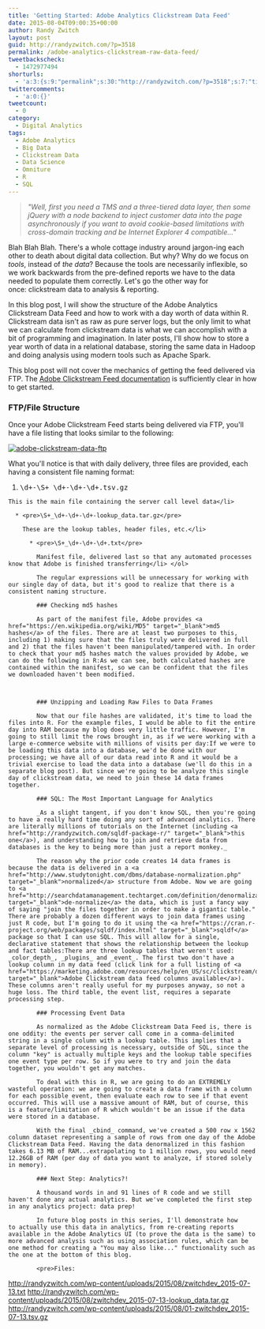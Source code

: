 ```yaml
---
title: 'Getting Started: Adobe Analytics Clickstream Data Feed'
date: 2015-08-04T09:00:35+00:00
author: Randy Zwitch
layout: post
guid: http://randyzwitch.com/?p=3518
permalink: /adobe-analytics-clickstream-raw-data-feed/
tweetbackscheck:
  - 1472977494
shorturls:
  - 'a:3:{s:9:"permalink";s:30:"http://randyzwitch.com/?p=3518";s:7:"tinyurl";s:26:"http://tinyurl.com/pt787yk";s:4:"isgd";s:19:"http://is.gd/qlfns2";}'
twittercomments:
  - 'a:0:{}'
tweetcount:
  - 0
category:
  - Digital Analytics
tags:
  - Adobe Analytics
  - Big Data
  - Clickstream Data
  - Data Science
  - Omniture
  - R
  - SQL
---
```

> _"Well, first you need a TMS and a three-tiered data layer, then some jQuery with a node backend to inject customer data into the page asynchronously if you want to avoid cookie-based limitations with cross-domain tracking and be Internet Explorer 4 compatible..."_

Blah Blah Blah. There's a whole cottage industry around jargon-ing each other to death about digital data collection. But why? Why do we focus on _tools_, instead of _the data_? Because the tools are necessarily inflexible, so we work backwards from the pre-defined reports we have to the data needed to populate them correctly. Let's go the other way for once: clickstream data to analysis & reporting.

In this blog post, I will show the structure of the Adobe Analytics Clickstream Data Feed and how to work with a day worth of data within R. Clickstream data isn't as raw as pure server logs, but the only limit to what we can calculate from clickstream data is what we can accomplish with a bit of programming and imagination. In later posts, I'll show how to store a year worth of data in a relational database, storing the same data in Hadoop and doing analysis using modern tools such as Apache Spark.

This blog post will not cover the mechanics of getting the feed delivered via FTP. The [Adobe Clickstream Feed documentation](https://marketing.adobe.com/resources/help/en_US/whitepapers/clickstream/datafeeds_configure.html) is sufficiently clear in how to get started.

### FTP/File Structure

Once your Adobe Clickstream Feed starts being delivered via FTP, you'll have a file listing that looks similar to the following:

[<img class="aligncenter size-full wp-image-3539" src="http://i1.wp.com/randyzwitch.com/wp-content/uploads/2015/07/adobe-clickstream-data-ftp.png?fit=1566%2C484" alt="adobe-clickstream-data-ftp" srcset="http://i1.wp.com/randyzwitch.com/wp-content/uploads/2015/07/adobe-clickstream-data-ftp.png?w=1566 1566w, http://i1.wp.com/randyzwitch.com/wp-content/uploads/2015/07/adobe-clickstream-data-ftp.png?resize=150%2C46 150w, http://i1.wp.com/randyzwitch.com/wp-content/uploads/2015/07/adobe-clickstream-data-ftp.png?resize=300%2C93 300w, http://i1.wp.com/randyzwitch.com/wp-content/uploads/2015/07/adobe-clickstream-data-ftp.png?resize=1024%2C316 1024w" sizes="(max-width: 1000px) 100vw, 1000px" data-recalc-dims="1" />](http://i1.wp.com/randyzwitch.com/wp-content/uploads/2015/07/adobe-clickstream-data-ftp.png)

What you'll notice is that with daily delivery, three files are provided, each having a consistent file naming format:

  1. <pre>\d+-\S+_\d+-\d+-\d+.tsv.gz</pre>

    This is the main file containing the server call level data</li>

      * <pre>\S+_\d+-\d+-\d+-lookup_data.tar.gz</pre>

        These are the lookup tables, header files, etc.</li>

          * <pre>\S+_\d+-\d+-\d+.txt</pre>

            Manifest file, delivered last so that any automated processes know that Adobe is finished transferring</li> </ol>

            The regular expressions will be unnecessary for working with our single day of data, but it's good to realize that there is a consistent naming structure.

            ### Checking md5 hashes

            As part of the manifest file, Adobe provides <a href="https://en.wikipedia.org/wiki/MD5" target="_blank">md5 hashes</a> of the files. There are at least two purposes to this, including 1) making sure that the files truly were delivered in full and 2) that the files haven't been manipulated/tampered with. In order to check that your md5 hashes match the values provided by Adobe, we can do the following in R:As we can see, both calculated hashes are contained within the manifest, so we can be confident that the files we downloaded haven't been modified.



            ### Unzipping and Loading Raw Files to Data Frames

            Now that our file hashes are validated, it's time to load the files into R. For the example files, I would be able to fit the entire day into RAM because my blog does very little traffic. However, I'm going to still limit the rows brought in, as if we were working with a large e-commerce website with millions of visits per day:If we were to be loading this data into a database, we'd be done with our processing; we have all of our data read into R and it would be a trivial exercise to load the data into a database (we'll do this in a separate blog post). But since we're going to be analyze this single day of clickstream data, we need to join these 14 data frames together.

            ### SQL: The Most Important Language for Analytics

            _As a slight tangent, if you don't know SQL, then you're going to have a really hard time doing any sort of advanced analytics. There are literally millions of tutorials on the Internet (including <a href="http://randyzwitch.com/sqldf-package-r/" target="_blank">this one</a>), and understanding how to join and retrieve data from databases is the key to being more than just a report monkey._

            The reason why the prior code creates 14 data frames is because the data is delivered in a <a href="http://www.studytonight.com/dbms/database-normalization.php" target="_blank">normalized</a> structure from Adobe. Now we are going to <a href="http://searchdatamanagement.techtarget.com/definition/denormalization" target="_blank">de-normalize</a> the data, which is just a fancy way of saying "join the files together in order to make a gigantic table." There are probably a dozen different ways to join data frames using just R code, but I'm going to do it using the <a href="https://cran.r-project.org/web/packages/sqldf/index.html" target="_blank">sqldf</a> package so that I can use SQL. This will allow for a single, declarative statement that shows the relationship between the lookup and fact tables:There are three lookup tables that weren't used: _color_depth_, _plugins_ and _event_. The first two don't have a lookup column in my data feed (click link for a full listing of <a href="https://marketing.adobe.com/resources/help/en_US/sc/clickstream/datafeeds_reference.html" target="_blank">Adobe Clickstream data feed columns available</a>). These columns aren't really useful for my purposes anyway, so not a huge loss. The third table, the event list, requires a separate processing step.

            ### Processing Event Data

            As normalized as the Adobe Clickstream Data Feed is, there is one oddity: the events per server call come in a comma-delimited string in a single column with a lookup table. This implies that a separate level of processing is necessary, outside of SQL, since the column "key" is actually multiple keys and the lookup table specifies one event type per row. So if you were to try and join the data together, you wouldn't get any matches.

            To deal with this in R, we are going to do an EXTREMELY wasteful operation: we are going to create a data frame with a column for each possible event, then evaluate each row to see if that event occurred. This will use a massive amount of RAM, but of course, this is a feature/limitation of R which wouldn't be an issue if the data were stored in a database.

            With the final _cbind_ command, we've created a 500 row x 1562 column dataset representing a sample of rows from one day of the Adobe Clickstream Data Feed. Having the data denormalized in this fashion takes 6.13 MB of RAM...extrapolating to 1 million rows, you would need 12.26GB of RAM (per day of data you want to analyze, if stored solely in memory).

            ### Next Step: Analytics?!

            A thousand words in and 91 lines of R code and we still haven't done any actual analytics. But we've completed the first step in any analytics project: data prep!

            In future blog posts in this series, I'll demonstrate how to actually use this data in analytics, from re-creating reports available in the Adobe Analytics UI (to prove the data is the same) to more advanced analysis such as using association rules, which can be one method for creating a "You may also like..." functionality such as the one at the bottom of this blog.

            <pre>Files:
<a href="http://randyzwitch.com/wp-content/uploads/2015/08/zwitchdev_2015-07-13.txt" target="_blank">http://randyzwitch.com/wp-content/uploads/2015/08/zwitchdev_2015-07-13.txt</a>
<a href="http://randyzwitch.com/wp-content/uploads/2015/08/zwitchdev_2015-07-13-lookup_data.tar.gz" target="_blank">http://randyzwitch.com/wp-content/uploads/2015/08/zwitchdev_2015-07-13-lookup_data.tar.gz</a>
<a href="http://randyzwitch.com/wp-content/uploads/2015/08/01-zwitchdev_2015-07-13.tsv.gz" target="_blank">http://randyzwitch.com/wp-content/uploads/2015/08/01-zwitchdev_2015-07-13.tsv.gz</a></pre>
